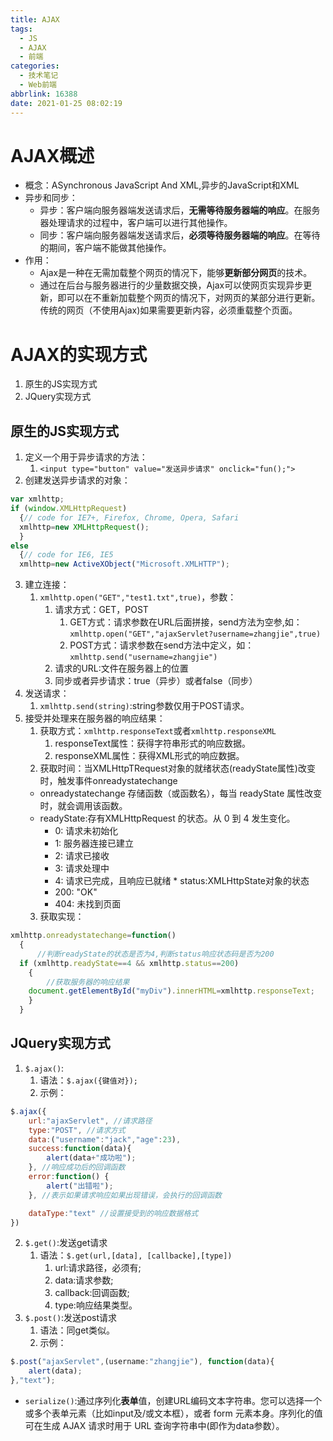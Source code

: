 ```yaml
---
title: AJAX
tags:
  - JS
  - AJAX
  - 前端
categories:
  - 技术笔记
  - Web前端
abbrlink: 16388
date: 2021-01-25 08:02:19
---
```


# AJAX概述

* 概念：ASynchronous JavaScript And XML,异步的JavaScript和XML
* 异步和同步：
  * 异步：客户端向服务器端发送请求后，**无需等待服务器端的响应**。在服务器处理请求的过程中，客户端可以进行其他操作。
  * 同步：客户端向服务器端发送请求后，**必须等待服务器端的响应**。在等待的期间，客户端不能做其他操作。
* 作用：
  * Ajax是一种在无需加载整个网页的情况下，能够**更新部分网页**的技术。
  * 通过在后台与服务器进行的少量数据交换，Ajax可以使网页实现异步更新，即可以在不重新加载整个网页的情况下，对网页的某部分进行更新。传统的网页（不使用Ajax)如果需要更新内容，必须重载整个页面。

# AJAX的实现方式

1. 原生的JS实现方式
2. JQuery实现方式


## 原生的JS实现方式

1. 定义一个用于异步请求的方法：
   1. `<input type="button" value="发送异步请求" onclick="fun();">`
2. 创建发送异步请求的对象：
```javascript
var xmlhttp;
if (window.XMLHttpRequest)
  {// code for IE7+, Firefox, Chrome, Opera, Safari
  xmlhttp=new XMLHttpRequest();
  }
else
  {// code for IE6, IE5
  xmlhttp=new ActiveXObject("Microsoft.XMLHTTP");
```
3. 建立连接：
    1. `xmlhttp.open("GET","test1.txt",true)`，参数：
       1. 请求方式：GET，POST
          1. GET方式：请求参数在URL后面拼接，send方法为空参,如：`xmlhttp.open("GET","ajaxServlet?username=zhangjie",true)`
          2. POST方式：请求参数在send方法中定义，如：`xmlhttp.send("username=zhangjie")`
       2. 请求的URL:文件在服务器上的位置
       3. 同步或者异步请求：true（异步）或者false（同步）
4. 发送请求：
   1. `xmlhttp.send(string)`:string参数仅用于POST请求。
5. 接受并处理来在服务器的响应结果：
   1. 获取方式：`xmlhttp.responseText`或者`xmlhttp.responseXML`
      1. responseText属性：获得字符串形式的响应数据。
      2. responseXML属性：获得XML形式的响应数据。
    2. 获取时间：当XMLHttpTRequest对象的就绪状态(readyState属性)改变时，触发事件onreadystatechange
      * onreadystatechange	存储函数（或函数名），每当 readyState 属性改变时，就会调用该函数。
      * readyState:存有XMLHttpRequest 的状态。从 0 到 4 发生变化。
        * 0: 请求未初始化
        * 1: 服务器连接已建立
        * 2: 请求已接收
        * 3: 请求处理中
        * 4: 请求已完成，且响应已就绪
       * status:XMLHttpState对象的状态	
        * 200: "OK"
        * 404: 未找到页面
    3. 获取实现：
```javascript
xmlhttp.onreadystatechange=function()
  {
      //判断readyState的状态是否为4,判断status响应状态码是否为200
  if (xmlhttp.readyState==4 && xmlhttp.status==200)
    {
        //获取服务器的响应结果
    document.getElementById("myDiv").innerHTML=xmlhttp.responseText;
    }
  }
```
## JQuery实现方式

1. `$.ajax()`:
   1. 语法：`$.ajax({键值对});`
   2. 示例：
```javascript
$.ajax({
    url:"ajaxServlet", //请求路径
    type:"POST", //请求方式
    data:("username":"jack","age":23),
    success:function(data){
        alert(data+"成功啦");
    }, //响应成功后的回调函数
    error:function() {
        alert("出错啦");
    }, //表示如果请求响应如果出现错误，会执行的回调函数

    dataType:"text" //设置接受到的响应数据格式
})
```
2. `$.get()`:发送get请求
   1. 语法：`$.get(url,[data], [callbacke],[type])`
      1. url:请求路径，必须有;
      2. data:请求参数;
      3. callback:回调函数;
      4. type:响应结果类型。
3. `$.post()`:发送post请求
   1. 语法：同get类似。
   2. 示例：
```javascript
$.post("ajaxServlet",(username:"zhangjie"), function(data){
    alert(data);
},"text");
```
* `serialize()`:通过序列化**表单**值，创建URL编码文本字符串。您可以选择一个或多个表单元素（比如input及/或文本框），或者 form 元素本身。序列化的值可在生成 AJAX 请求时用于 URL 查询字符串中(即作为data参数）。